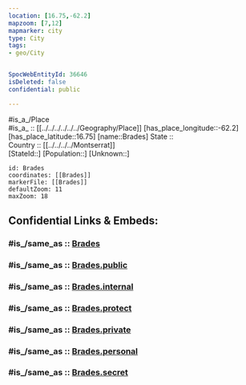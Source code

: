 ```yaml
---
location: [16.75,-62.2] 
mapzoom: [7,12] 
mapmarker: city 
type: City
tags:
- geo/City


SpocWebEntityId: 36646
isDeleted: false
confidential: public

---
```

#is_a_/Place  
#is_a_ :: [[../../../../../../Geography/Place]] 
[has_place_longitude::-62.2] 
[has_place_latitude::16.75] 
[name::Brades] 
State ::  
Country :: [[../../../../Montserrat]]  
[StateId::] 
[Population::] 
[Unknown::] 


```leaflet
id: Brades
coordinates: [[Brades]] 
markerFile: [[Brades]] 
defaultZoom: 11 
maxZoom: 18
```


## Confidential Links & Embeds: 

### #is_/same_as :: [Brades](/_Standards/Earth/Continent/America~Caribbean/Montserrat/parishes~Montserrat/Saint_Peter/City/Brades.md) 

### #is_/same_as :: [Brades.public](/_public/Earth/Continent/America~Caribbean/Montserrat/parishes~Montserrat/Saint_Peter/City/Brades.public.md) 

### #is_/same_as :: [Brades.internal](/_internal/Earth/Continent/America~Caribbean/Montserrat/parishes~Montserrat/Saint_Peter/City/Brades.internal.md) 

### #is_/same_as :: [Brades.protect](/_protect/Earth/Continent/America~Caribbean/Montserrat/parishes~Montserrat/Saint_Peter/City/Brades.protect.md) 

### #is_/same_as :: [Brades.private](/_private/Earth/Continent/America~Caribbean/Montserrat/parishes~Montserrat/Saint_Peter/City/Brades.private.md) 

### #is_/same_as :: [Brades.personal](/_personal/Earth/Continent/America~Caribbean/Montserrat/parishes~Montserrat/Saint_Peter/City/Brades.personal.md) 

### #is_/same_as :: [Brades.secret](/_secret/Earth/Continent/America~Caribbean/Montserrat/parishes~Montserrat/Saint_Peter/City/Brades.secret.md)

